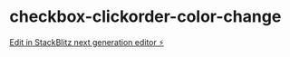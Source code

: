 # checkbox-clickorder-color-change

[Edit in StackBlitz next generation editor ⚡️](https://stackblitz.com/~/github.com/Samaadrita/checkbox-clickorder-color-change)